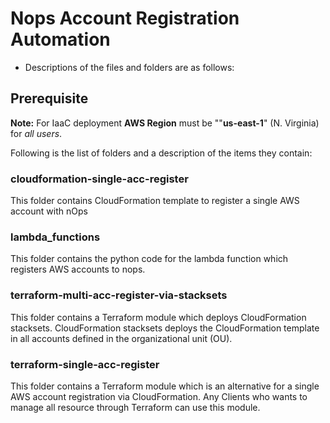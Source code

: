 
# Nops Account Registration Automation
- Descriptions of the files and folders are as follows:

## Prerequisite
**Note:** For IaaC deployment **AWS Region** must be ""**us-east-1**" (N. Virginia) for _all users_.


Following is the list of folders and a description of the items they contain:

### cloudformation-single-acc-register
This folder contains CloudFormation template to register a single AWS account with nOps

### lambda_functions
This folder contains the python code for the lambda function which registers AWS accounts to nops.

### terraform-multi-acc-register-via-stacksets
This folder contains a Terraform module which deploys CloudFormation stacksets.
CloudFormation stacksets deploys the CloudFormation template in all accounts defined in the organizational unit (OU).

### terraform-single-acc-register
This folder contains a Terraform module which is an alternative for a single AWS account registration via CloudFormation.
Any Clients who wants to manage all resource through Terraform can use this module.
